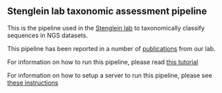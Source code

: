## Stenglein lab taxonomic assessment pipeline

This is the pipeline used in the [Stenglein lab](http://www.stengleinlab.org) to taxonomically classify sequences in NGS datasets.

This pipeline has been reported in a number of [publications](https://www.stengleinlab.org/papers/) from our lab.

For information on how to run this pipeline, please read [this tutorial](https://github.com/stenglein-lab/taxonomy_pipeline/blob/master/docs/tutorial.md)

For information on how to setup a server to run this pipeline, please see [these instructions]()

